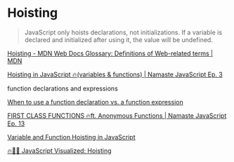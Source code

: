 # Hoisting

> JavaScript only hoists declarations, not initializations. If a variable is declared and initialized after using it, the value will be undefined.

[Hoisting - MDN Web Docs Glossary: Definitions of Web-related terms | MDN](https://developer.mozilla.org/en-US/docs/Glossary/Hoisting)

[Hoisting in JavaScript 🔥(variables & functions) | Namaste JavaScript Ep. 3](https://youtu.be/Fnlnw8uY6jo)

function declarations and expressions

[When to use a function declaration vs. a function expression](https://www.freecodecamp.org/news/when-to-use-a-function-declarations-vs-a-function-expression-70f15152a0a0/)

[FIRST CLASS FUNCTIONS 🔥ft. Anonymous Functions | Namaste JavaScript Ep. 13](https://youtu.be/SHINoHxvTso)

[Variable and Function Hoisting in JavaScript](https://web.archive.org/web/20170903230603/http://adripofjavascript.com:80/blog/drips/variable-and-function-hoisting)

[🔥🕺🏼 JavaScript Visualized: Hoisting](https://dev.to/lydiahallie/javascript-visualized-hoisting-478h)